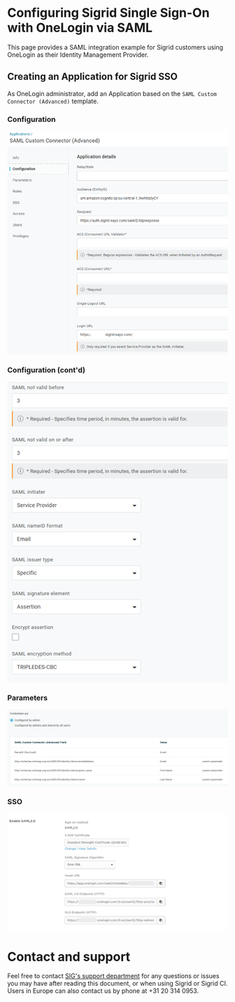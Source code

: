 Configuring Sigrid Single Sign-On with OneLogin via SAML
===============================================

This page provides a SAML integration example for Sigrid customers using OneLogin as their Identity Management Provider.

## Creating an Application for Sigrid SSO
As OneLogin administrator, add an Application based on the `SAML Custom Connector (Advanced)` template.

### Configuration

<img src="../images/onelogin-saml-1.png" width="600" /><br />

### Configuration (cont'd)
<img src="../images/onelogin-saml-2.png" width="600" />

### Parameters

<img src="../images/onelogin-saml-3.png" width="600" />

### SSO

<img src="../images/onelogin-saml-4.png" width="600" />


# Contact and support
Feel free to contact [SIG's support department](mailto:support@softwareimprovementgroup.com) for any questions or issues you may have after reading this document, or when using Sigrid or Sigrid CI. Users in Europe can also contact us by phone at +31 20 314 0953.
